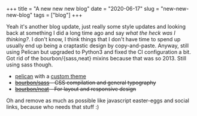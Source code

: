 +++
title = "A new new new blog"
date = "2020-06-17"
slug = "new-new-new-blog"
tags = ["blog"]
+++

Yeah it's another blog update, just really some style updates and looking back at something I did a long time ago and say _what the heck was I thinking?_. I don't know, I think things that I don't have time to spend up usually end up being a craptastic design by copy-and-paste. Anyway, still using Pelican but upgraded to Python3 and fixed the CI configuration a bit. Got rid of the bourbon/{sass,neat} mixins because that was so 2013. Still using sass though.

* [pelican](https://github.com/getpelican/pelican) with a [custom theme](https://github.com/jarv/water-iris)
* <s>[bourbon/sass](http://bourbon.io/) - CSS compilation and general typography</s>
* <s>[bourbon/neat](http://neat.bourbon.io/) - For layout and responsive design</s>

Oh and remove as much as possible like javascript easter-eggs and social links, because who needs that stuff :)
